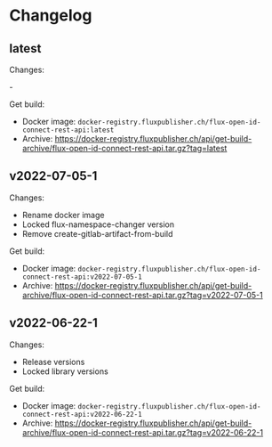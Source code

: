 # Changelog

## latest

Changes:

\-

Get build:

- Docker image: `docker-registry.fluxpublisher.ch/flux-open-id-connect-rest-api:latest`
- Archive: https://docker-registry.fluxpublisher.ch/api/get-build-archive/flux-open-id-connect-rest-api.tar.gz?tag=latest

## v2022-07-05-1

Changes:

- Rename docker image
- Locked flux-namespace-changer version
- Remove create-gitlab-artifact-from-build

Get build:

- Docker image: `docker-registry.fluxpublisher.ch/flux-open-id-connect-rest-api:v2022-07-05-1`
- Archive: https://docker-registry.fluxpublisher.ch/api/get-build-archive/flux-open-id-connect-rest-api.tar.gz?tag=v2022-07-05-1

## v2022-06-22-1

Changes:

- Release versions
- Locked library versions

Get build:

- Docker image: `docker-registry.fluxpublisher.ch/flux-open-id-connect-rest-api:v2022-06-22-1`
- Archive: https://docker-registry.fluxpublisher.ch/api/get-build-archive/flux-open-id-connect-rest-api.tar.gz?tag=v2022-06-22-1
